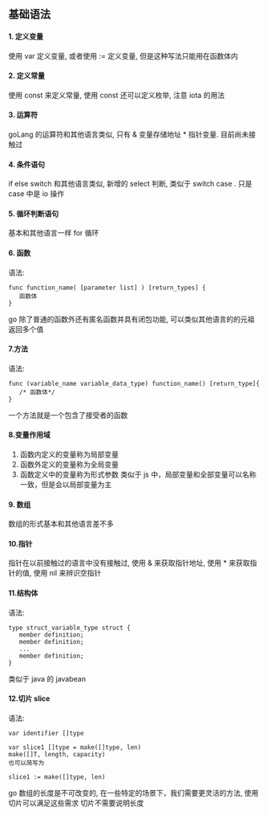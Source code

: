 ## 基础语法
#### 1. 定义变量
使用 var 定义变量, 或者使用 := 定义变量, 但是这种写法只能用在函数体内
#### 2. 定义常量
使用 const 来定义常量, 使用 const 还可以定义枚举, 注意 iota 的用法
#### 3. 运算符
goLang 的运算符和其他语言类似, 只有 & 变量存储地址 * 指针变量. 目前尚未接触过
#### 4. 条件语句
if else switch 和其他语言类似, 新增的 select 判断, 类似于 switch case . 只是 case 中是 io 操作
#### 5. 循环判断语句
基本和其他语言一样 for 循环
#### 6. 函数
语法: 
```$xslt
func function_name( [parameter list] ) [return_types] {
   函数体
}
```
go 除了普通的函数外还有匿名函数并具有闭包功能, 可以类似其他语言的的元祖返回多个值
#### 7.方法
语法: 
```$xslt
func (variable_name variable_data_type) function_name() [return_type]{
   /* 函数体*/
}
```
一个方法就是一个包含了接受者的函数

#### 8.变量作用域
1. 函数内定义的变量称为局部变量
2. 函数外定义的变量称为全局变量
3. 函数定义中的变量称为形式参数
类似于 js 中，局部变量和全部变量可以名称一致，但是会以局部变量为主

#### 9. 数组
数组的形式基本和其他语言差不多
#### 10.指针
指针在以前接触过的语言中没有接触过, 使用 & 来获取指针地址, 使用 * 来获取指针的值, 使用 nil 来辨识空指针
#### 11.结构体
语法: 
```$xslt
type struct_variable_type struct {
   member definition;
   member definition;
   ...
   member definition;
}
```
类似于 java 的 javabean
#### 12.切片 slice
语法: 
```$xslt
var identifier []type

var slice1 []type = make([]type, len)
make([]T, length, capacity)
也可以简写为

slice1 := make([]type, len)
```
go 数组的长度是不可改变的, 在一些特定的场景下，我们需要更灵活的方法, 使用切片可以满足这些需求
切片不需要说明长度
